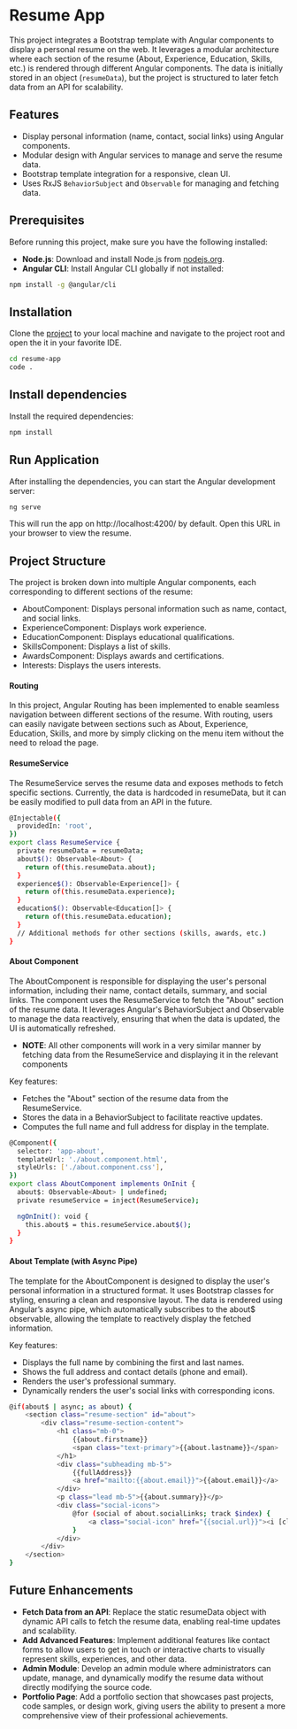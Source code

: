 # Resume App
This project integrates a Bootstrap template with Angular components to display a personal resume on the web. It leverages a modular architecture where each section of the resume (About, Experience, Education, Skills, etc.) is rendered through different Angular components. The data is initially stored in an object (`resumeData`), but the project is structured to later fetch data from an API for scalability.

## Features
- Display personal information (name, contact, social links) using Angular components.
- Modular design with Angular services to manage and serve the resume data.
- Bootstrap template integration for a responsive, clean UI.
- Uses RxJS `BehaviorSubject` and `Observable` for managing and fetching data.

## Prerequisites

Before running this project, make sure you have the following installed:

- **Node.js**: Download and install Node.js from [nodejs.org](https://nodejs.org/).
- **Angular CLI**: Install Angular CLI globally if not installed:

```bash
npm install -g @angular/cli
```
## Installation
Clone the [project](https://github.com/ENdonga/resume-project.git) to your local machine and navigate to the project root and open the it in your favorite IDE.
```bash
cd resume-app
code .
```
## Install dependencies
Install the required dependencies:
```bash
npm install
```
## Run Application
After installing the dependencies, you can start the Angular development server:
```bash
ng serve
```
This will run the app on http://localhost:4200/ by default. Open this URL in your browser to view the resume.

## Project Structure
The project is broken down into multiple Angular components, each corresponding to different sections of the resume:
- AboutComponent: Displays personal information such as name, contact, and social links.
- ExperienceComponent: Displays work experience.
- EducationComponent: Displays educational qualifications.
- SkillsComponent: Displays a list of skills.
- AwardsComponent: Displays awards and certifications.
- Interests: Displays the users interests.

#### Routing

In this project, Angular Routing has been implemented to enable seamless navigation between different sections of the resume. With routing, users can easily navigate between sections such as About, Experience, Education, Skills, and more by simply clicking on the menu item without the need to reload the page.

#### ResumeService

The ResumeService serves the resume data and exposes methods to fetch specific sections. Currently, the data is hardcoded in resumeData, but it can be easily modified to pull data from an API in the future.
```bash
@Injectable({
  providedIn: 'root',
})
export class ResumeService {
  private resumeData = resumeData;
  about$(): Observable<About> {
    return of(this.resumeData.about);
  }
  experience$(): Observable<Experience[]> {
    return of(this.resumeData.experience);
  }
  education$(): Observable<Education[]> {
    return of(this.resumeData.education);
  }
  // Additional methods for other sections (skills, awards, etc.)
}
```
#### About Component
The AboutComponent is responsible for displaying the user's personal information, including their name, contact details, summary, and social links. The component uses the ResumeService to fetch the "About" section of the resume data. It leverages Angular's BehaviorSubject and Observable to manage the data reactively, ensuring that when the data is updated, the UI is automatically refreshed. 
- **NOTE**: All other components will work in a very similar manner by fetching data from the ResumeService and displaying it in the relevant components

Key features:
- Fetches the "About" section of the resume data from the ResumeService.
- Stores the data in a BehaviorSubject to facilitate reactive updates.
- Computes the full name and full address for display in the template.

```bash
@Component({
  selector: 'app-about',
  templateUrl: './about.component.html',
  styleUrls: ['./about.component.css'],
})
export class AboutComponent implements OnInit {
  about$: Observable<About> | undefined;
  private resumeService = inject(ResumeService);

  ngOnInit(): void {
    this.about$ = this.resumeService.about$();
  }
}
```
#### About Template (with Async Pipe)
The template for the AboutComponent is designed to display the user's personal information in a structured format. It uses Bootstrap classes for styling, ensuring a clean and responsive layout. The data is rendered using Angular’s async pipe, which automatically subscribes to the about$ observable, allowing the template to reactively display the fetched information.

Key features:
- Displays the full name by combining the first and last names.
- Shows the full address and contact details (phone and email).
- Renders the user's professional summary.
- Dynamically renders the user's social links with corresponding icons.

```bash
@if(about$ | async; as about) {
    <section class="resume-section" id="about">
        <div class="resume-section-content">
            <h1 class="mb-0">
                {{about.firstname}}
                <span class="text-primary">{{about.lastname}}</span>
            </h1>
            <div class="subheading mb-5">
                {{fullAddress}}
                <a href="mailto:{{about.email}}">{{about.email}}</a>
            </div>
            <p class="lead mb-5">{{about.summary}}</p>
            <div class="social-icons">
                @for (social of about.socialLinks; track $index) {
                    <a class="social-icon" href="{{social.url}}"><i [class]="social.icon"></i></a>
                }
            </div>
        </div>
    </section>
}
```
## Future Enhancements
- **Fetch Data from an API**: Replace the static resumeData object with dynamic API calls to fetch the resume data, enabling real-time updates and scalability.
- **Add Advanced Features**: Implement additional features like contact forms to allow users to get in touch or interactive charts to visually represent skills, experiences, and other data.
- **Admin Module**: Develop an admin module where administrators can update, manage, and dynamically modify the resume data without directly modifying the source code.
- **Portfolio Page**: Add a portfolio section that showcases past projects, code samples, or design work, giving users the ability to present a more comprehensive view of their professional achievements.
